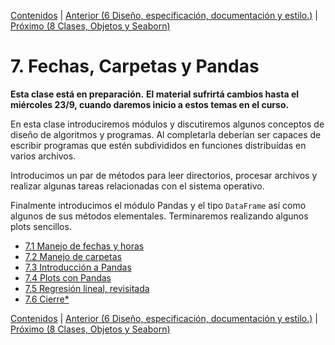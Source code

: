 [Contenidos](../Contenidos.md) \| [Anterior (6 Diseño, especificación, documentación y estilo.)](../06_Plt_Especificacion_y_Documentacion/00_Resumen.md) \| [Próximo (8 Clases, Objetos y Seaborn)](../08_SNS_OOP/00_Resumen.md)

# 7. Fechas, Carpetas y Pandas
**Esta clase está en preparación.**
**El material sufrirtá cambios hasta el miércoles 23/9, cuando daremos inicio a estos temas en el curso.**

En esta clase introduciremos módulos y discutiremos algunos conceptos de diseño de algoritmos y programas. Al completarla deberían ser capaces de escribir programas que estén subdivididos en funciones distribuídas en varios archivos. 

Introducimos un par de métodos para leer directorios, procesar archivos y realizar algunas tareas relacionadas con el sistema operativo.

Finalmente introducimos el módulo Pandas y el tipo `DataFrame` así como algunos de sus métodos elementales. Terminaremos realizando algunos plots sencillos.



* [7.1 Manejo de fechas y horas](01_Fechas.md)
* [7.2 Manejo de carpetas](02_Archivos_y_Directorios.md)
* [7.3 Introducción a Pandas](06_Pandas_basico.md)
* [7.4 Plots con Pandas](07_Pandas_graficos.md)
* [7.5 Regresión lineal, revisitada](08_Regresión_lineal.md)
* [7.6 Cierre*](09_Cierre.md)


[Contenidos](../Contenidos.md) \| [Anterior (6 Diseño, especificación, documentación y estilo.)](../06_Plt_Especificacion_y_Documentacion/00_Resumen.md) \| [Próximo (8 Clases, Objetos y Seaborn)](../08_SNS_OOP/00_Resumen.md)
